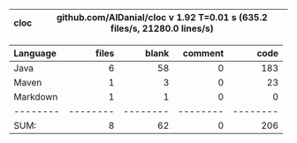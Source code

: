 

cloc|github.com/AlDanial/cloc v 1.92  T=0.01 s (635.2 files/s, 21280.0 lines/s)
--- | ---

Language|files|blank|comment|code
:-------|-------:|-------:|-------:|-------:
Java|6|58|0|183
Maven|1|3|0|23
Markdown|1|1|0|0
--------|--------|--------|--------|--------
SUM:|8|62|0|206

